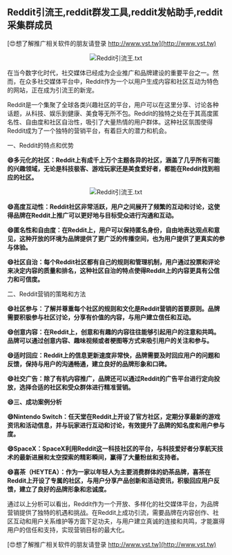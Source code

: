## **Reddit引流王,reddit群发工具,reddit发帖助手,reddit采集群成员**

[😍想了解推广相关软件的朋友请登录 http://www.vst.tw](http://www.vst.tw)

 <center><img src="https://vst.tw/MP4/tuiguang/png/6.png" alt="Reddit引流王.txt"></center>

在当今数字化时代，社交媒体已经成为企业推广和品牌建设的重要平台之一。然而，在众多社交媒体平台中，Reddit作为一个以用户生成内容和社区互动为特色的网站，正在成为引流王的新宠。

Reddit是一个集聚了全球各类兴趣社区的平台，用户可以在这里分享、讨论各种话题，从科技、娱乐到健康、美食等无所不包。Reddit的独特之处在于其高度匿名性、自由度和社区自治性，吸引了大量热情的用户群体。这种社区氛围使得Reddit成为了一个独特的营销平台，有着巨大的潜力和机会。

一、Reddit的特点和优势

**😄多元化的社区：Reddit上有成千上万个主题各异的社区，涵盖了几乎所有可能的兴趣领域，无论是科技极客、游戏玩家还是美食爱好者，都能在Reddit找到相应的社区。**

 <center><img src="https://vst.tw/MP4/tuiguang/png/4.png" alt="Reddit引流王.txt"></center>

**😄高度互动性：Reddit社区非常活跃，用户之间展开了频繁的互动和讨论，这使得品牌在Reddit上推广可以更好地与目标受众进行沟通和互动。**

**😄匿名性和自由度：在Reddit上，用户可以保持匿名身份，自由地表达观点和意见，这种开放的环境为品牌提供了更广泛的传播空间，也为用户提供了更真实的参与体验。**

**😄社区自治：每个Reddit社区都有自己的规则和管理机制，用户通过投票和评论来决定内容的质量和排名，这种社区自治的特点使得Reddit上的内容更具有公信力和可信度。**

二、Reddit营销的策略和方法

**😄社区参与：了解并尊重每个社区的规则和文化是Reddit营销的首要原则。品牌需要积极参与社区讨论，分享有价值的内容，与用户建立信任和互动。**

**😄创意内容：在Reddit上，创意和有趣的内容往往能够引起用户的注意和共鸣。品牌可以通过创意内容、趣味视频或者梗图等方式来吸引用户的关注和参与。**

**😄适时回应：Reddit上的信息更新速度非常快，品牌需要及时回应用户的问题和反馈，保持与用户的沟通畅通，建立良好的品牌形象和口碑。**

**😄社交广告：除了有机内容推广，品牌还可以通过Reddit的广告平台进行定向投放，选择合适的社区和受众群体进行精准营销。**

**😄三、成功案例分析**

**😄Nintendo Switch：任天堂在Reddit上开设了官方社区，定期分享最新的游戏资讯和活动信息，并与玩家进行互动和讨论，有效提升了品牌的知名度和用户参与度。**

**😄SpaceX：SpaceX利用Reddit这一科技社区的平台，与科技爱好者分享航天技术的最新进展和太空探索的精彩瞬间，赢得了大量粉丝和支持者。**

**😄喜茶（HEYTEA）：作为一家以年轻人为主要消费群体的奶茶品牌，喜茶在Reddit上开设了专属的社区，与用户分享产品创新和活动资讯，积极回应用户反馈，建立了良好的品牌形象和忠诚度。**

通过以上分析可以看出，Reddit作为一个开放、多样化的社交媒体平台，为品牌营销提供了独特的机遇和挑战。在Reddit上成功引流，需要品牌在内容创作、社区互动和用户关系维护等方面下足功夫，与用户建立真诚的连接和共鸣，才能赢得用户的信任和支持，实现营销目标的最大化。

[😍想了解推广相关软件的朋友请登录 http://www.vst.tw](http://www.vst.tw)




